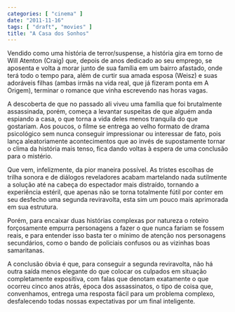 ```yaml
---
categories: [ "cinema" ]
date: "2011-11-16"
tags: [ "draft", "movies" ]
title: "A Casa dos Sonhos"
---
```

Vendido como uma história de terror/suspense, a história gira em torno
de Will Atenton (Craig) que, depois de anos dedicado ao seu emprego,
se aposenta e volta a morar junto de sua família em um bairro afastado,
onde terá todo o tempo para, além de curtir sua amada esposa (Weisz)
e suas adoráveis filhas (ambas irmãs na vida real, que já fizeram ponta
em A Origem), terminar o romance que vinha escrevendo nas horas vagas.

A descoberta de que no passado ali viveu uma família que foi brutalmente
assassinada, porém, começa a levantar suspeitas de que alguém
anda espiando a casa, o que torna a vida deles menos tranquila do que
gostariam. Aos poucos, o filme se entrega ao velho formato de drama
psicológico sem nunca conseguir impressionar ou interessar de fato,
pois lança aleatoriamente acontecimentos que ao invés de supostamente
tornar o clima da história mais tenso, fica dando voltas à espera de
uma conclusão para o mistério.

Que vem, infelizmente, da pior maneira possível. As tristes escolhas
de trilha sonora e de diálogos reveladores acabam martelando nada
sutilmente a solução até na cabeça do espectador mais distraído,
tornando a experiência estéril, que apenas não se torna totalmente
fútil por conter em seu desfecho uma segunda reviravolta, esta sim um
pouco mais aprimorada em sua estrutura.

Porém, para encaixar duas histórias complexas por natureza o
roteiro forçosamente empurra personagens a fazer o que nunca fariam
se fossem reais, e para entender isso basta ter o mínimo de atenção
nos personagens secundários, como o bando de policiais confusos ou as
vizinhas boas samaritanas.

A conclusão óbvia é que, para conseguir a segunda reviravolta,
não há outra saída menos elegante do que colocar os culpados em
situação completamente expositiva, com falas que denotam exatamente o
que ocorreu cinco anos atrás, época dos assassinatos, o tipo de coisa
que, convenhamos, entrega uma resposta fácil para um problema complexo,
desfalecendo todas nossas expectativas por um final inteligente.

